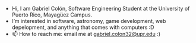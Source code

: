 - Hi, I am Gabriel Colón, Software Engineering Student at the University of Puerto Rico, Mayagüez Campus. 
- I’m interested in software, astronomy, game development, web depelopment, and anything that comes with computers :D
- 📫 How to reach me: email me at gabriel.colon32@upr.edu :)

<!---
gabrielcolon32/gabrielcolon32 is a ✨ special ✨ repository because its `README.md` (this file) appears on your GitHub profile.
You can click the Preview link to take a look at your changes.
--->
